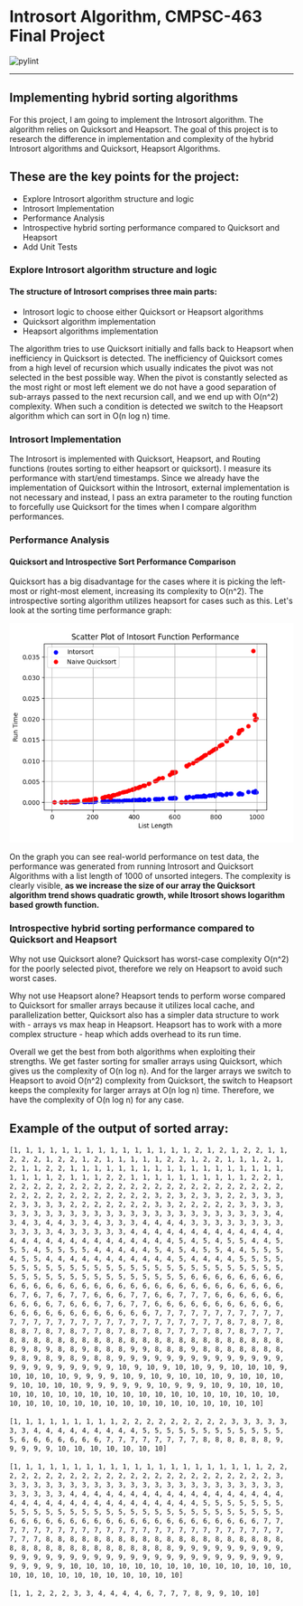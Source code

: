 # Introsort Algorithm, CMPSC-463 Final Project
![pylint](https://img.shields.io/badge/pylint-9.04-yellow?logo=python&logoColor=white)

---

## Implementing hybrid sorting algorithms

 For this project, I am going to implement the Introsort algorithm. The algorithm relies on Quicksort and Heapsort. The goal of this project is to research the difference in implementation and complexity of the hybrid Introsort algorithms and Quicksort, Heapsort Algorithms.

## These are the key points for the project:

- Explore Introsort algorithm structure and logic
- Introsort Implementation
- Performance Analysis
- Introspective hybrid sorting performance compared to Quicksort and Heapsort
- Add Unit Tests

### Explore Introsort algorithm structure and logic

#### The structure of Introsort comprises three main parts: 

- Introsort logic to choose either Quicksort or Heapsort algorithms
- Quicksort algorithm implementation
- Heapsort algorithms implementation

The algorithm tries to use Quicksort initially and falls back to Heapsort when inefficiency in Quicksort is detected. The inefficiency of Quicksort comes from a high level of recursion which usually indicates the pivot was not selected in the best possible way. When the pivot is constantly selected as the most right or most left element we do not have a good separation of sub-arrays passed to the next recursion call, and we end up with O(n^2) complexity. When such a condition is detected we switch to the Heapsort algorithm which can sort in O(n log n) time. 

### Introsort Implementation

The Introsort is implemented with Quicksort, Heapsort, and Routing functions (routes sorting to either heapsort or quicksort). I measure its performance with start/end timestamps. Since we already have the implementation of Quicksort within the Introsort, external implementation is not necessary and instead, I pass an extra parameter to the routing function to forcefully use Quicksort for the times when I compare algorithm performances.

### Performance Analysis

#### Quicksort and Introspective Sort Performance Comparison

Quicksort has a big disadvantage for the cases where it is picking the left-most or right-most element, increasing its complexity to O(n^2). The introspective sorting algorithm utilizes heapsort for cases such as this. Let's look at the sorting time performance graph:

![introsort vs quicksort run time](https://github.com/nps5696/cmpsc463-fp/blob/develop/img/intospective_vs_quicksort.png)

On the graph you can see real-world performance on test data, the performance was generated from running Introsort and Quicksort Algorithms with a list length of 1000 of unsorted integers. The complexity is clearly visible, **as we increase the size of our array the Quicksort algorithm trend shows quadratic growth, while Itrosort shows logarithm based growth function.**

### Introspective hybrid sorting performance compared to Quicksort and Heapsort

Why not use Quicksort alone? Quicksort has worst-case complexity O(n^2) for the poorly selected pivot, therefore we rely on Heapsort to avoid such worst cases.

Why not use Heapsort alone? Heapsort tends to perform worse compared to Quicksort for smaller arrays because it utilizes local cache, and parallelization better, Quicksort also has a simpler data structure to work with - arrays vs max heap in Heapsort. Heapsort has to work with a more complex structure - heap which adds overhead to its run time. 

Overall we get the best from both algorithms when exploiting their strengths. We get faster sorting for smaller arrays using Quicksort, which gives us the complexity of O(n log n). And for the larger arrays we switch to Heapsort to avoid O(n^2) complexity from Quicksort, the switch to Heapsort keeps the complexity for larger arrays at O(n log n) time. Therefore, we have the complexity of O(n log n) for any case.



## Example of the output of sorted array:
```
[1, 1, 1, 1, 1, 1, 1, 1, 1, 1, 1, 1, 1, 1, 1, 2, 1, 2, 1, 2, 2, 1, 1, 2, 2, 2, 1, 2, 2, 1, 2, 1, 1, 1, 1, 1, 2, 2, 1, 2, 2, 1, 1, 1, 2, 1, 2, 1, 1, 2, 2, 1, 1, 1, 1, 1, 1, 1, 1, 1, 1, 1, 1, 1, 1, 1, 1, 1, 1, 1, 1, 1, 1, 2, 1, 1, 1, 2, 2, 1, 1, 1, 1, 1, 1, 1, 1, 1, 1, 2, 2, 1, 2, 2, 2, 2, 2, 2, 2, 2, 2, 2, 2, 2, 2, 2, 2, 2, 2, 2, 2, 2, 2, 2, 2, 2, 2, 2, 2, 2, 2, 2, 2, 2, 2, 2, 2, 3, 2, 3, 2, 3, 3, 2, 2, 3, 3, 3, 2, 3, 3, 3, 3, 2, 2, 2, 2, 2, 2, 2, 3, 3, 2, 2, 2, 2, 2, 3, 3, 3, 3, 3, 3, 3, 3, 3, 3, 3, 3, 3, 3, 3, 3, 3, 3, 3, 3, 3, 3, 3, 3, 3, 3, 4, 3, 4, 3, 4, 4, 3, 3, 4, 3, 3, 3, 4, 4, 4, 4, 3, 3, 3, 3, 3, 3, 3, 3, 3, 3, 3, 3, 4, 3, 3, 3, 3, 3, 4, 4, 4, 4, 4, 4, 4, 4, 4, 4, 4, 4, 4, 4, 4, 4, 4, 4, 4, 4, 4, 4, 4, 4, 4, 4, 4, 5, 4, 5, 4, 5, 5, 4, 4, 5, 5, 5, 4, 5, 5, 5, 5, 4, 4, 4, 4, 4, 5, 4, 5, 4, 5, 5, 4, 4, 5, 5, 5, 4, 5, 5, 4, 4, 4, 4, 4, 4, 4, 4, 4, 4, 4, 5, 4, 4, 4, 4, 5, 5, 5, 5, 5, 5, 5, 5, 5, 5, 5, 5, 5, 5, 5, 5, 5, 5, 5, 5, 5, 5, 5, 5, 5, 5, 5, 5, 5, 5, 5, 5, 5, 5, 5, 5, 5, 5, 5, 5, 5, 5, 6, 6, 6, 6, 6, 6, 6, 6, 6, 6, 6, 6, 6, 6, 6, 6, 6, 6, 6, 6, 6, 6, 6, 6, 6, 6, 6, 6, 6, 6, 6, 6, 7, 6, 7, 6, 7, 7, 6, 6, 6, 7, 7, 6, 6, 7, 7, 7, 6, 6, 6, 6, 6, 6, 6, 6, 6, 6, 7, 6, 6, 6, 7, 6, 7, 7, 6, 6, 6, 6, 6, 6, 6, 6, 6, 6, 6, 6, 6, 6, 6, 6, 6, 6, 6, 6, 6, 6, 6, 7, 7, 7, 7, 7, 7, 7, 7, 7, 7, 7, 7, 7, 7, 7, 7, 7, 7, 7, 7, 7, 7, 7, 7, 7, 7, 7, 7, 7, 8, 7, 8, 7, 8, 8, 8, 7, 8, 7, 8, 7, 7, 8, 7, 8, 7, 8, 7, 7, 7, 7, 8, 7, 8, 7, 7, 7, 8, 8, 8, 8, 8, 8, 8, 8, 8, 8, 8, 8, 8, 8, 8, 8, 8, 8, 8, 8, 8, 8, 8, 8, 9, 8, 9, 8, 8, 9, 8, 8, 8, 9, 9, 8, 8, 8, 9, 8, 8, 8, 8, 8, 8, 8, 9, 8, 9, 8, 9, 8, 9, 8, 8, 9, 9, 9, 9, 9, 9, 9, 9, 9, 9, 9, 9, 9, 9, 9, 9, 9, 9, 9, 9, 9, 9, 9, 10, 9, 10, 9, 10, 10, 9, 9, 10, 10, 10, 9, 10, 10, 10, 10, 9, 9, 9, 9, 10, 9, 10, 9, 10, 10, 10, 9, 10, 10, 10, 9, 10, 10, 10, 10, 9, 9, 9, 9, 9, 9, 10, 9, 9, 9, 10, 9, 10, 10, 10, 10, 10, 10, 10, 10, 10, 10, 10, 10, 10, 10, 10, 10, 10, 10, 10, 10, 10, 10, 10, 10, 10, 10, 10, 10, 10, 10, 10, 10, 10, 10, 10, 10]

[1, 1, 1, 1, 1, 1, 1, 1, 1, 2, 2, 2, 2, 2, 2, 2, 2, 2, 3, 3, 3, 3, 3, 3, 3, 4, 4, 4, 4, 4, 4, 4, 4, 4, 5, 5, 5, 5, 5, 5, 5, 5, 5, 5, 5, 5, 5, 6, 6, 6, 6, 6, 6, 6, 7, 7, 7, 7, 7, 7, 7, 7, 8, 8, 8, 8, 8, 8, 9, 9, 9, 9, 9, 10, 10, 10, 10, 10, 10, 10]

[1, 1, 1, 1, 1, 1, 1, 1, 1, 1, 1, 1, 1, 1, 1, 1, 1, 1, 1, 1, 1, 2, 2, 2, 2, 2, 2, 2, 2, 2, 2, 2, 2, 2, 2, 2, 2, 2, 2, 2, 2, 2, 2, 2, 2, 3, 3, 3, 3, 3, 3, 3, 3, 3, 3, 3, 3, 3, 3, 3, 3, 3, 3, 3, 3, 3, 3, 3, 3, 3, 3, 3, 3, 3, 4, 4, 4, 4, 4, 4, 4, 4, 4, 4, 4, 4, 4, 4, 4, 4, 4, 4, 4, 4, 4, 4, 4, 4, 4, 4, 4, 4, 4, 4, 4, 4, 4, 4, 5, 5, 5, 5, 5, 5, 5, 5, 5, 5, 5, 5, 5, 5, 5, 5, 5, 5, 5, 5, 5, 5, 5, 5, 5, 5, 5, 5, 5, 5, 6, 6, 6, 6, 6, 6, 6, 6, 6, 6, 6, 6, 6, 6, 6, 6, 6, 6, 6, 6, 6, 7, 7, 7, 7, 7, 7, 7, 7, 7, 7, 7, 7, 7, 7, 7, 7, 7, 7, 7, 7, 7, 7, 7, 7, 7, 7, 7, 7, 8, 8, 8, 8, 8, 8, 8, 8, 8, 8, 8, 8, 8, 8, 8, 8, 8, 8, 8, 8, 8, 8, 8, 8, 8, 8, 8, 8, 8, 8, 8, 8, 8, 8, 9, 9, 9, 9, 9, 9, 9, 9, 9, 9, 9, 9, 9, 9, 9, 9, 9, 9, 9, 9, 9, 9, 9, 9, 9, 9, 9, 9, 9, 9, 9, 9, 9, 9, 9, 9, 9, 10, 10, 10, 10, 10, 10, 10, 10, 10, 10, 10, 10, 10, 10, 10, 10, 10, 10, 10, 10, 10, 10, 10, 10, 10]

[1, 1, 2, 2, 2, 3, 3, 4, 4, 4, 4, 6, 7, 7, 7, 8, 9, 9, 10, 10]
```
